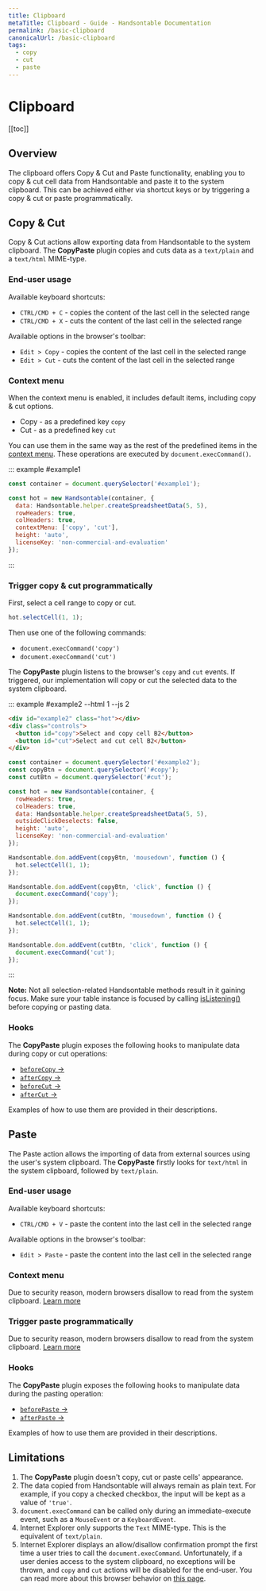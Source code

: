 ```yaml
---
title: Clipboard
metaTitle: Clipboard - Guide - Handsontable Documentation
permalink: /basic-clipboard
canonicalUrl: /basic-clipboard
tags:
  - copy
  - cut
  - paste
---
```


# Clipboard

[[toc]]

## Overview

The clipboard offers Copy & Cut and Paste functionality, enabling you to copy & cut cell data from Handsontable and paste it to the system clipboard. This can be achieved either via shortcut keys or by triggering a copy & cut or paste programmatically.

## Copy & Cut

Copy & Cut actions allow exporting data from Handsontable to the system clipboard. The **CopyPaste** plugin copies and cuts data as a `text/plain` and a `text/html` MIME-type.

### End-user usage

Available keyboard shortcuts:

- `CTRL/CMD + C` - copies the content of the last cell in the selected range
- `CTRL/CMD + X` - cuts the content of the last cell in the selected range

Available options in the browser's toolbar:

- `Edit > Copy` - copies the content of the last cell in the selected range
- `Edit > Cut` - cuts the content of the last cell in the selected range

### Context menu

When the context menu is enabled, it includes default items, including copy & cut options.

- Copy - as a predefined key `copy`
- Cut - as a predefined key `cut`

You can use them in the same way as the rest of the predefined items in the [context menu](@/guides/accessories-and-menus/context-menu.md#context-menu-with-specific-options). These operations are executed by `document.execCommand()`.


::: example #example1
```js
const container = document.querySelector('#example1');

const hot = new Handsontable(container, {
  data: Handsontable.helper.createSpreadsheetData(5, 5),
  rowHeaders: true,
  colHeaders: true,
  contextMenu: ['copy', 'cut'],
  height: 'auto',
  licenseKey: 'non-commercial-and-evaluation'
});
```
:::

### Trigger copy & cut programmatically

First, select a cell range to copy or cut.

```js
hot.selectCell(1, 1);
```

Then use one of the following commands:

* `document.execCommand('copy')`
* `document.execCommand('cut')`

The **CopyPaste** plugin listens to the browser's `copy` and `cut` events. If triggered, our implementation will copy or cut the selected data to the system clipboard.


::: example #example2 --html 1 --js 2
```html
<div id="example2" class="hot"></div>
<div class="controls">
  <button id="copy">Select and copy cell B2</button>
  <button id="cut">Select and cut cell B2</button>
</div>
```

```js
const container = document.querySelector('#example2');
const copyBtn = document.querySelector('#copy');
const cutBtn = document.querySelector('#cut');

const hot = new Handsontable(container, {
  rowHeaders: true,
  colHeaders: true,
  data: Handsontable.helper.createSpreadsheetData(5, 5),
  outsideClickDeselects: false,
  height: 'auto',
  licenseKey: 'non-commercial-and-evaluation'
});

Handsontable.dom.addEvent(copyBtn, 'mousedown', function () {
  hot.selectCell(1, 1);
});

Handsontable.dom.addEvent(copyBtn, 'click', function () {
  document.execCommand('copy');
});

Handsontable.dom.addEvent(cutBtn, 'mousedown', function () {
  hot.selectCell(1, 1);
});

Handsontable.dom.addEvent(cutBtn, 'click', function () {
  document.execCommand('cut');
});
```
:::

**Note:** Not all selection-related Handsontable methods result in it gaining focus. Make sure your table instance is focused by calling [isListening()](@/api/core.md#islistening) before copying or pasting data.


### Hooks

The **CopyPaste** plugin exposes the following hooks to manipulate data during copy or cut operations:

- [`beforeCopy` &#8594;](@/api/hooks.md#beforecopy)
- [`afterCopy` &#8594;](@/api/hooks.md#aftercopy)
- [`beforeCut` &#8594;](@/api/hooks.md#beforecut)
- [`afterCut` &#8594;](@/api/hooks.md#aftercut)

Examples of how to use them are provided in their descriptions.

## Paste

The Paste action allows the importing of data from external sources using the user's system clipboard. The **CopyPaste** firstly looks for `text/html` in the system clipboard, followed by `text/plain`.

### End-user usage

Available keyboard shortcuts:

- `CTRL/CMD + V` - paste the content into the last cell in the selected range

Available options in the browser's toolbar:

- `Edit > Paste` - paste the content into the last cell in the selected range

### Context menu

Due to security reason, modern browsers disallow to read from the system clipboard. [Learn more](https://www.w3.org/TR/clipboard-apis/#privacy)

### Trigger paste programmatically

Due to security reason, modern browsers disallow to read from the system clipboard. [Learn more](https://www.w3.org/TR/clipboard-apis/#privacy)

### Hooks

The **CopyPaste** plugin exposes the following hooks to manipulate data during the pasting operation:

- [`beforePaste` &#8594;](@/api/hooks.md#beforepaste)
- [`afterPaste` &#8594;](@/api/hooks.md#afterpaste)

Examples of how to use them are provided in their descriptions.

## Limitations

1.  The **CopyPaste** plugin doesn't copy, cut or paste cells' appearance.
2.  The data copied from Handsontable will always remain as plain text. For example, if you copy a checked checkbox, the input will be kept as a value of `'true'`.
3.  `document.execCommand` can be called only during an immediate-execute event, such as a `MouseEvent` or a `KeyboardEvent`.
4.  Internet Explorer only supports the `Text` MIME-type. This is the equivalent of `text/plain`.
5.  Internet Explorer displays an allow/disallow confirmation prompt the first time a user tries to call the `document.execCommand`. Unfortunately, if a user denies access to the system clipboard, no exceptions will be thrown, and `copy` and `cut` actions will be disabled for the end-user. You can read more about this browser behavior on [this page](https://github.com/zenorocha/clipboard.js/issues/77).
